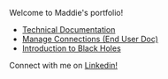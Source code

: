 Welcome to Maddie's portfolio!

- [Technical Documentation](https://maddie35.github.io/maddie.github.io/TECH-DOCS)
- [Manage Connections (End User Doc)](https://maddie35.github.io/maddie.github.io/MANAGE-CONNECTIONS)
- [Introduction to Black Holes](https://maddie35.github.io/maddie.github.io/INTRO-BLACK-HOLES)

Connect with me on [Linkedin!](https://www.linkedin.com/in/maddie-reardon)
